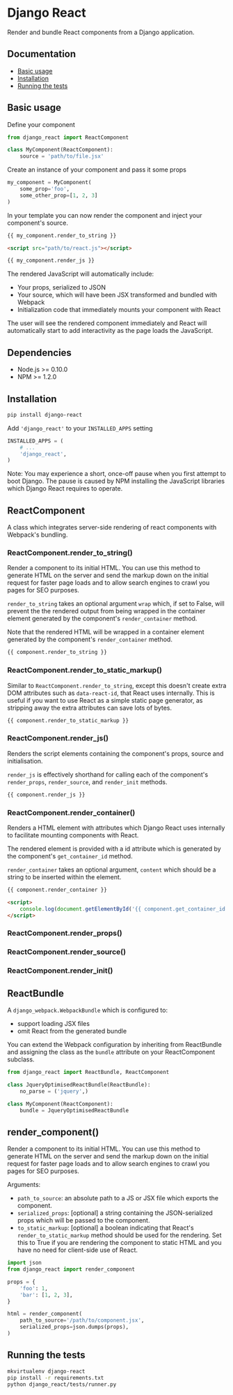 Django React
============

Render and bundle React components from a Django application.

Documentation
-------------

- [Basic usage](#basic-usage)
- [Installation](#installation)
- [Running the tests](#running-the-tests)

Basic usage
-----------

Define your component

```python
from django_react import ReactComponent

class MyComponent(ReactComponent):
    source = 'path/to/file.jsx'
```

Create an instance of your component and pass it some props

```python
my_component = MyComponent(
    some_prop='foo',
    some_other_prop=[1, 2, 3]
)
```

In your template you can now render the component and inject your
component's source.

```html
{{ my_component.render_to_string }}

<script src="path/to/react.js"></script>

{{ my_component.render_js }}
```

The rendered JavaScript will automatically include:
- Your props, serialized to JSON
- Your source, which will have been JSX transformed and bundled with Webpack
- Initialization code that immediately mounts your component with React

The user will see the rendered component immediately and React will automatically
start to add interactivity as the page loads the JavaScript.

Dependencies
------------

- Node.js >= 0.10.0
- NPM >= 1.2.0

Installation
------------

```bash
pip install django-react
```

Add `'django_react'` to your `INSTALLED_APPS` setting

```python
INSTALLED_APPS = (
    # ...
    'django_react',
)
```

Note: You may experience a short, once-off pause when you first attempt to boot Django.
The pause is caused by NPM installing the JavaScript libraries which Django React
requires to operate.

ReactComponent
--------------

A class which integrates server-side rendering of react components with Webpack's bundling.

### ReactComponent.render_to_string()

Render a component to its initial HTML. You can use this method to generate HTML
on the server and send the markup down on the initial request for faster page loads
and to allow search engines to crawl you pages for SEO purposes.

`render_to_string` takes an optional argument `wrap` which, if set to False, will
prevent the the rendered output from being wrapped in the container element
generated by the component's `render_container` method.

Note that the rendered HTML will be wrapped in a container element generated by the component's
`render_container` method.

```html
{{ component.render_to_string }}
```

### ReactComponent.render_to_static_markup()

Similar to `ReactComponent.render_to_string`, except this doesn't create
extra DOM attributes such as `data-react-id`, that React uses internally.
This is useful if you want to use React as a simple static page generator,
as stripping away the extra attributes can save lots of bytes.

```html
{{ component.render_to_static_markup }}
```

### ReactComponent.render_js()

Renders the script elements containing the component's props, source and
initialisation.

`render_js` is effectively shorthand for calling each of the component's
`render_props`, `render_source`, and `render_init` methods.

```html
{{ component.render_js }}
```

### ReactComponent.render_container()

Renders a HTML element with attributes which Django React uses internally to
facilitate mounting components with React.

The rendered element is provided with a id attribute which is generated by the component's
`get_container_id` method.

`render_container` takes an optional argument, `content` which should be a string to be
inserted within the element.

```html
{{ component.render_container }}

<script>
    console.log(document.getElementById('{{ component.get_container_id }}'));
</script>
```

### ReactComponent.render_props()
### ReactComponent.render_source()
### ReactComponent.render_init()

ReactBundle
-----------

A `django_webpack.WebpackBundle` which is configured to:
- support loading JSX files
- omit React from the generated bundle

You can extend the Webpack configuration by inheriting from ReactBundle and assigning
the class as the `bundle` attribute on your ReactComponent subclass.

```python
from django_react import ReactBundle, ReactComponent

class JqueryOptimisedReactBundle(ReactBundle):
    no_parse = ('jquery',)

class MyComponent(ReactComponent):
    bundle = JqueryOptimisedReactBundle
```

render_component()
--------------

Render a component to its initial HTML. You can use this method to generate HTML
on the server and send the markup down on the initial request for faster page loads
and to allow search engines to crawl you pages for SEO purposes.

Arguments:

- `path_to_source`: an absolute path to a JS or JSX file which exports the component.
- `serialized_props`: [optional] a string containing the JSON-serialized props which will
  be passed to the component.
- `to_static_markup`: [optional] a boolean indicating that React's `render_to_static_markup`
  method should be used for the rendering. Set this to True if you are rendering the component
  to static HTML and you have no need for client-side use of React.

```python
import json
from django_react import render_component

props = {
    'foo': 1,
    'bar': [1, 2, 3],
}

html = render_component(
    path_to_source='/path/to/component.jsx',
    serialized_props=json.dumps(props),
)
```

Running the tests
-----------------

```bash
mkvirtualenv django-react
pip install -r requirements.txt
python django_react/tests/runner.py
```
